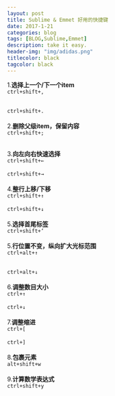 ```yaml
---
layout: post
title: Sublime & Emmet 好用的快捷键
date: 2017-1-21
categories: blog
tags: [BLOG,Sublime,Emmet]
description: take it easy.
header-img: "img/adidas.png"
titlecolor: black
tagcolor: black
---
```

1.**选择上一个/下一个item** <br>
    <code>ctrl+shift+, <br></code><br>
    <code>ctrl+shift+. <br></code><br>
2.**删除父级item，保留内容** <br>
    <code>ctrl+shift+; <br></code><br>
3.**向左向右快速选择** <br>
    <code>ctrl+shift+&larr; <br></code><br>
    <code>ctrl+shift+&rarr; <br></code><br>
4.**整行上移/下移** <br>
    <code>ctrl+shift+&uarr; <br></code><br>
    <code>ctrl+shift+&darr; <br></code><br>
5.**选择首尾标签** <br>
    <code>ctrl+shift+‘ <br></code><br>
5.**行位置不变，纵向扩大光标范围** <br>
    <code>ctrl+alt+&uarr; <br></code><br>
    <code>ctrl+alt+&darr; <br></code><br>
6.**调整数目大小** <br>
    <code>ctrl+&uarr;<br></code><br>
    <code>ctrl+&darr;<br></code><br>
7.**调整缩进** <br>
    <code>ctrl+[<br></code><br>
    <code>ctrl+]<br></code><br>
8.**包裹元素** <br>
    <code>alt+shift+w<br></code><br>
9.**计算数学表达式** <br>
    <code>ctrl+shift+y<br></code><br>
